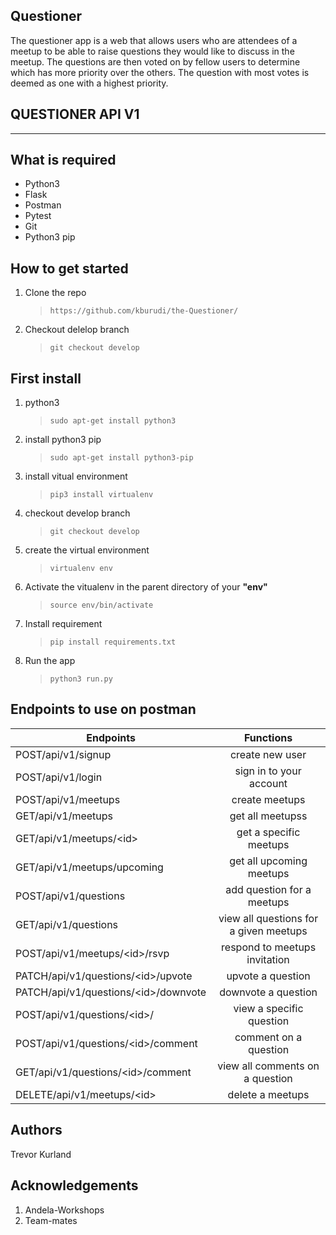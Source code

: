 Questioner
---

The questioner app is a web that allows users who are attendees of a meetup to be able to raise questions they would like to discuss in the meetup. The questions are then voted on by fellow users to determine which has more priority over the others. The question with most votes is deemed as one with a highest priority.

## QUESTIONER API V1
---

## What is required

- Python3
- Flask
- Postman
- Pytest
- Git
- Python3 pip

## How to get started

1. Clone the repo

   > `https://github.com/kburudi/the-Questioner/`

2) Checkout delelop branch

   > `git checkout develop`

## First install

1. python3

   > `sudo apt-get install python3`

2. install python3 pip

   > `sudo apt-get install python3-pip`

3. install vitual environment

   > `pip3 install virtualenv`

4. checkout develop branch

   > `git checkout develop`

5. create the virtual environment

   > `virtualenv env`

6. Activate the vitualenv in the parent directory of your **"env"**

   > `source env/bin/activate`

7. Install requirement

   > `pip install requirements.txt`

8. Run the app

   > `python3 run.py`


## Endpoints to use on postman

   | Endpoints                                  |               Functions                |
   | ------------------------------------------ | :------------------------------------: |
   | POST/api/v1/signup                         |            create new user             |
   | POST/api/v1/login                          |        sign in to your account         |
   | POST/api/v1/meetups                        |             create meetups             |
   | GET/api/v1/meetups                         |            get all meetupss            |
   | GET/api/v1/meetups/&lt;id&gt;              |         get a specific meetups         |
   | GET/api/v1/meetups/upcoming                |        get all upcoming meetups        |
   | POST/api/v1/questions                      |       add question for a meetups       |
   | GET/api/v1/questions                       | view all questions for a given meetups |
   | POST/api/v1/meetups/&lt;id&gt;/rsvp        |     respond to meetups invitation      |
   | PATCH/api/v1/questions/&lt;id&gt;/upvote   |           upvote a question            |
   | PATCH/api/v1/questions/&lt;id&gt;/downvote |          downvote a question           |
   | POST/api/v1/questions/&lt;id&gt;/          |        view a specific question        |
   | POST/api/v1/questions/&lt;id&gt;/comment   |         comment on a question          |
   | GET/api/v1/questions/&lt;id&gt;/comment    |    view all comments on a question     |
   | DELETE/api/v1/meetups/&lt;id&gt;           |            delete a meetups            |


## Authors

Trevor Kurland

## Acknowledgements

1. Andela-Workshops
2. Team-mates

